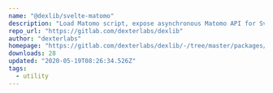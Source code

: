 ```yaml
---
name: "@dexlib/svelte-matomo"
description: "Load Matomo script, expose asynchronous Matomo API for Svelte apps."
repo_url: "https://gitlab.com/dexterlabs/dexlib"
author: "dexterlabs"
homepage: "https://gitlab.com/dexterlabs/dexlib/-/tree/master/packages/svelte-matomo"
downloads: 28
updated: "2020-05-19T08:26:34.526Z"
tags: 
  - utility
---
```

